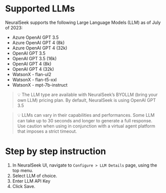 # Supported LLMs

NeuralSeek supports the following Large Language Models (LLM) as of July of 2023:

- Azure OpenAI GPT 3.5
- Azure OpenAI GPT 4 (8k)
- Azure OpenAI GPT 4 (32k)
- OpenAI GPT 3.5
- OpenAI GPT 3.5 (16k)
- OpenAI GPT 4 (8k)
- OpenAI GPT 4 (32k)
- WatsonX - flan-ul2
- WatsonX - flan-t5-xxl
- WatsonX - mpt-7b-instruct

> 💡 The LLM type are available with NeuralSeek’s BYOLLM (bring your own LLM) pricing plan. By default, NeuralSeek is using OpenAI GPT 3.5

> 💡 LLMs can vary in their capabilities and performances. Some LLM can take up to 30 seconds and longer to generate a full response. Use caution when using in conjunction with a virtual agent platform that imposes a strict timeout.

# Step by step instruction

1. In NeuralSeek UI, navigate to `Configure > LLM Details` page, using the top menu.
2. Select LLM of choice.
3. Enter LLM API Key
4. Click Save.
